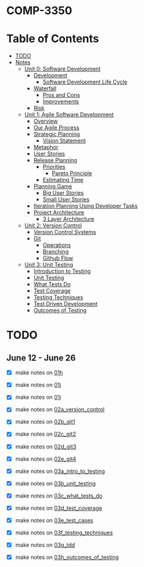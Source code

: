 # COMP-3350
Table of Contents
=================
* [TODO](#TODO)
* [Notes](Notes)
  * [Unit 0: Software Development](Notes/unit_0_software_development.md)
    * [Development](Notes/unit_0_software_development.md#development)
      * [Software Development Life Cycle](Notes/unit_0_software_development.md#software-development-life-cycle)
    * [Waterfall](Notes/unit_0_software_development.md#waterfall)
      * [Pros and Cons](Notes/unit_0_software_development.md#pros-and-cons)
      * [Improvements](Notes/unit_0_software_development.md#improvements)
    * [Risk](Notes/unit_0_software_development.md#risk)
  * [Unit 1: Agile Software Development](Notes/unit_1_agile.md)
    * [Overview](Notes/unit_1_agile.md#overview)
    * [Our Agile Process](Notes/unit_1_agile.md#our-agile-process)
    * [Strategic Planning](Notes/unit_1_agile.md#strategic-planning)
      * [Vision Statement](Notes/unit_1_agile.md#vision-statement)
    * [Metaphor](Notes/unit_1_agile.md#metaphor)
    * [User Stories](Notes/unit_1_agile.md#user-stories)
    * [Release Planning](Notes/unit_1_agile.md#release-planning)
      * [Priorities](Notes/unit_1_agile.md#priorities)
        * [Pareto Principle](Notes/unit_1_agile.md#pareto-principle-(80-20-rule))
      * [Estimating Time](Notes/unit_1_agile.md#estimating-time)
    * [Planning Game](Notes/unit_1_agile.md#planning-game)
      * [Big User Stories](Notes/unit_1_agile.md#big-user-stories)
      * [Small User Stories](Notes/unit_1_agile.md#small-user-stories)
    * [Iteration Planning Using Developer Tasks](Notes/unit_1_agile.md#iteration-planning-using-developer-tasks)
    * [Project Architecture](Notes/unit_1_agile.md#project-architecture)
      * [3 Layer Architecture](Notes/unit_1_agile.md#3-layer-architecture)
  * [Unit 2: Version Control](Notes/unit_2_version_control.md)
    * [Version Control Systems](Notes/unit_2_version_control.md#version-control-systems)
    * [Git](Notes/unit_2_version_control.md#git)
      * [Operations](Notes/unit_2_version_control.md#operations)
      * [Branching](Notes/unit_2_version_control.md#branching)
      * [Github Flow](Notes/unit_2_version_control.md#github-flow)
  * [Unit 3: Unit Testing](Notes/unit_3_unit_testing.md)
    * [Introduction to Testing](Notes/unit_3_unit_testing.md#introduction-to-testing)
    * [Unit Testing](Notes/unit_3_unit_testing.md#unit-testing)
    * [What Tests Do](Notes/unit_3_unit_testing.md#what-tests-do)
    * [Test Coverage](Notes/unit_3_unit_testing.md#test-coverage)
    * [Testing Techniques](Notes/unit_3_unit_testing.md#testing-techniques)
    * [Test Driven Development](Notes/unit_3_unit_testing.md#test-driven-development)
    * [Outcomes of Testing](Notes/unit_3_unit_testing.md#outcomes-of-testing)

# TODO 
## June 12 - June 26
- [x] make notes on [01h](https://universityofmanitoba.desire2learn.com/d2l/le/content/375299/viewContent/1925559/View)
- [x] make notes on [01i](https://universityofmanitoba.desire2learn.com/d2l/le/content/375299/viewContent/1925560/View)
- [x] make notes on [01j](https://universityofmanitoba.desire2learn.com/d2l/le/content/375299/viewContent/1925561/View)
- [x] make notes on [02a_version_control](https://universityofmanitoba.desire2learn.com/d2l/le/content/375299/viewContent/1925562/View)
- [x] make notes on [02b_git1](https://universityofmanitoba.desire2learn.com/d2l/le/content/375299/viewContent/1925563/View)
- [x] make notes on [02c_git2](https://universityofmanitoba.desire2learn.com/d2l/le/content/375299/viewContent/1925567/View)
- [x] make notes on [02d_git3](https://universityofmanitoba.desire2learn.com/d2l/le/content/375299/viewContent/1925568/View)
- [x] make notes on [02e_git4](https://universityofmanitoba.desire2learn.com/d2l/le/content/375299/viewContent/1925570/View)
- [x] make notes on [03a_intro_to_testing](https://universityofmanitoba.desire2learn.com/d2l/le/content/375299/viewContent/1925583/View)
- [x] make notes on [03b_unit_testing](https://universityofmanitoba.desire2learn.com/d2l/le/content/375299/viewContent/1925584/View)
- [x] make notes on [03c_what_tests_do](https://universityofmanitoba.desire2learn.com/d2l/le/content/375299/viewContent/1925585/View)
- [x] make notes on [03d_test_coverage](https://universityofmanitoba.desire2learn.com/d2l/le/content/375299/viewContent/1925586/View)
- [x] make notes on [03e_test_cases](https://universityofmanitoba.desire2learn.com/d2l/le/content/375299/viewContent/1925587/View)
- [x] make notes on [03f_testing_techniques](https://universityofmanitoba.desire2learn.com/d2l/le/content/375299/viewContent/1925589/View)
- [x] make notes on [03g_tdd](https://universityofmanitoba.desire2learn.com/d2l/le/content/375299/viewContent/1925592/View)
- [x] make notes on [03h_outcomes_of_testing](https://universityofmanitoba.desire2learn.com/d2l/le/content/375299/viewContent/1925593/View)

